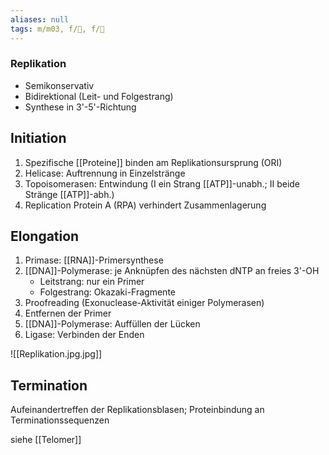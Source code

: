 ```yaml
---
aliases: null
tags: m/m03, f/🧪, f/🧬
---
```

### Replikation
- Semikonservativ
- Bidirektional (Leit- und Folgestrang)
- Synthese in 3'-5'-Richtung

## **Initiation**

1. Spezifische [[Proteine]] binden am Replikationsursprung (ORI)
2. Helicase: Auftrennung in Einzelstränge
3. Topoisomerasen: Entwindung (I ein Strang [[ATP]]-unabh.; II beide Stränge [[ATP]]-abh.)
4. Replication Protein A (RPA) verhindert Zusammenlagerung

## **Elongation**

1. Primase: [[RNA]]-Primersynthese
2. [[DNA]]-Polymerase: je Anknüpfen des nächsten dNTP an freies 3'-OH
    - Leitstrang: nur ein Primer
    - Folgestrang: Okazaki-Fragmente
3. Proofreading (Exonuclease-Aktivität einiger Polymerasen)
4. Entfernen der Primer
5. [[DNA]]-Polymerase: Auffüllen der Lücken 
6. Ligase: Verbinden der Enden

![[Replikation.jpg.jpg]]

## **Termination**

Aufeinandertreffen der Replikationsblasen; Proteinbindung an Terminationssequenzen

siehe [[Telomer]]

